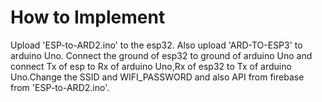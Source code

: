# How to Implement
Upload 'ESP-to-ARD2.ino' to the esp32. Also upload 'ARD-TO-ESP3' to arduino Uno. Connect the ground of esp32 to ground of arduino Uno and connect Tx of esp to Rx of arduino Uno,Rx of esp32 to Tx of arduino Uno.Change the SSID and WIFI_PASSWORD and also API from firebase from 'ESP-to-ARD2.ino'.




